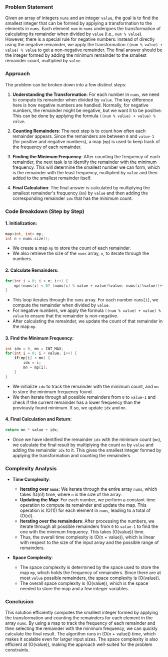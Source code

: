 ### Problem Statement

Given an array of integers `nums` and an integer `value`, the goal is to find the smallest integer that can be formed by applying a transformation to the elements in `nums`. Each element `num` in `nums` undergoes the transformation of calculating its remainder when divided by `value` (i.e., `num % value`). However, there is a special rule for negative numbers: instead of directly using the negative remainder, we apply the transformation `((num % value) + value) % value` to get a non-negative remainder. The final answer should be the integer formed by adding the minimum remainder to the smallest remainder count, multiplied by `value`.

### Approach

The problem can be broken down into a few distinct steps:

1. **Understanding the Transformation**: For each number in `nums`, we need to compute its remainder when divided by `value`. The key difference here is how negative numbers are handled. Normally, for negative numbers, the remainder might be negative, but we want it to be positive. This can be done by applying the formula `((num % value) + value) % value`.

2. **Counting Remainders**: The next step is to count how often each remainder appears. Since the remainders are between `0` and `value-1` (for positive and negative numbers), a map (`mp`) is used to keep track of the frequency of each remainder.

3. **Finding the Minimum Frequency**: After counting the frequency of each remainder, the next task is to identify the remainder with the minimum frequency. This will determine the smallest number we can form, which is the remainder with the least frequency, multiplied by `value` and then added to the smallest remainder itself.

4. **Final Calculation**: The final answer is calculated by multiplying the smallest remainder's frequency (`mn`) by `value` and then adding the corresponding remainder `idx` that has the minimum count.

### Code Breakdown (Step by Step)

#### 1. **Initialization**:
   ```cpp
   map<int, int> mp;
   int n = nums.size();
   ```
   - We create a map `mp` to store the count of each remainder.
   - We also retrieve the size of the `nums` array, `n`, to iterate through the numbers.

#### 2. **Calculate Remainders**:
   ```cpp
   for(int i = 0; i < n; i++) {
       mp[(nums[i] < 0? (nums[i] % value + value)%value: nums[i]%value)]++;
   }
   ```
   - This loop iterates through the `nums` array. For each number `nums[i]`, we compute the remainder when divided by `value`.
   - For negative numbers, we apply the formula `((num % value) + value) % value` to ensure that the remainder is non-negative.
   - After calculating the remainder, we update the count of that remainder in the map `mp`.

#### 3. **Find the Minimum Frequency**:
   ```cpp
   int idx = 0, mn = INT_MAX;
   for(int i = 0; i < value; i++) {
       if(mp[i] < mn) {
           idx = i;
           mn = mp[i];
       }
   }
   ```
   - We initialize `idx` to track the remainder with the minimum count, and `mn` to store the minimum frequency found.
   - We then iterate through all possible remainders from `0` to `value-1` and check if the current remainder has a lower frequency than the previously found minimum. If so, we update `idx` and `mn`.

#### 4. **Final Calculation and Return**:
   ```cpp
   return mn * value + idx;
   ```
   - Once we have identified the remainder `idx` with the minimum count (`mn`), we calculate the final result by multiplying the count `mn` by `value` and adding the remainder `idx` to it. This gives the smallest integer formed by applying the transformation and counting the remainders.

### Complexity Analysis

- **Time Complexity**:
  - **Iterating over `nums`**: We iterate through the entire array `nums`, which takes \(O(n)\) time, where `n` is the size of the array.
  - **Updating the Map**: For each number, we perform a constant-time operation to compute its remainder and update the map. This operation is \(O(1)\) for each element in `nums`, leading to a total of \(O(n)\).
  - **Iterating over the remainders**: After processing the numbers, we iterate through all possible remainders from `0` to `value-1` to find the one with the minimum frequency. This takes \(O(value)\) time.
  - Thus, the overall time complexity is \(O(n + value)\), which is linear with respect to the size of the input array and the possible range of remainders.

- **Space Complexity**:
  - The space complexity is determined by the space used to store the map `mp`, which holds the frequency of remainders. Since there are at most `value` possible remainders, the space complexity is \(O(value)\).
  - The overall space complexity is \(O(value)\), which is the space needed to store the map and a few integer variables.

### Conclusion

This solution efficiently computes the smallest integer formed by applying the transformation and counting the remainders for each element in the array `nums`. By using a map to track the frequency of each remainder and then selecting the remainder with the minimum frequency, we can quickly calculate the final result. The algorithm runs in \(O(n + value)\) time, which makes it scalable even for larger input sizes. The space complexity is also efficient at \(O(value)\), making the approach well-suited for the problem constraints.